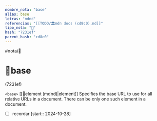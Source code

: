 ```yaml
---
nombre_nota: "base"
alias: base
letras: "mdnd"
referencias: "[[TODO/🏛️mdn docs (cd8c0).md]]"
tipo_nota: "📑"
hash: "7231ef"
parent_hash: "cd8c0"
---
```


#nota/📑

# 📑base
<div class="hash">(7231ef)</div>

`<base>`
[[📑element (mdnd)|element]]
Specifies the base URL to use for all relative URLs in a document. There can be only one such element in a document.

- [ ] recordar  [start:: 2024-10-28]
